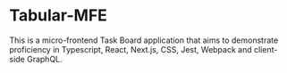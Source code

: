 # Tabular-MFE
This is a micro-frontend Task Board application that aims to demonstrate proficiency in Typescript, React, Next.js, CSS, Jest, Webpack and client-side GraphQL.
